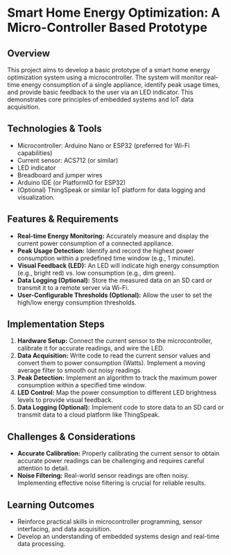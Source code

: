 # Smart Home Energy Optimization: A Micro-Controller Based Prototype

## Overview
This project aims to develop a basic prototype of a smart home energy optimization system using a microcontroller. The system will monitor real-time energy consumption of a single appliance, identify peak usage times, and provide basic feedback to the user via an LED indicator.  This demonstrates core principles of embedded systems and IoT data acquisition.

## Technologies & Tools
- Microcontroller: Arduino Nano or ESP32 (preferred for Wi-Fi capabilities)
- Current sensor: ACS712 (or similar)
- LED indicator
- Breadboard and jumper wires
- Arduino IDE (or PlatformIO for ESP32)
- (Optional)  ThingSpeak or similar IoT platform for data logging and visualization.

## Features & Requirements
- **Real-time Energy Monitoring:**  Accurately measure and display the current power consumption of a connected appliance.
- **Peak Usage Detection:** Identify and record the highest power consumption within a predefined time window (e.g., 1 minute).
- **Visual Feedback (LED):**  An LED will indicate high energy consumption (e.g., bright red) vs. low consumption (e.g., dim green).
- **Data Logging (Optional):** Store the measured data on an SD card or transmit it to a remote server via Wi-Fi.
- **User-Configurable Thresholds (Optional):** Allow the user to set the high/low energy consumption thresholds.

## Implementation Steps
1. **Hardware Setup:** Connect the current sensor to the microcontroller, calibrate it for accurate readings, and wire the LED.
2. **Data Acquisition:** Write code to read the current sensor values and convert them to power consumption (Watts).  Implement a moving average filter to smooth out noisy readings.
3. **Peak Detection:** Implement an algorithm to track the maximum power consumption within a specified time window.
4. **LED Control:**  Map the power consumption to different LED brightness levels to provide visual feedback.
5. **Data Logging (Optional):** Implement code to store data to an SD card or transmit data to a cloud platform like ThingSpeak.

## Challenges & Considerations
- **Accurate Calibration:**  Properly calibrating the current sensor to obtain accurate power readings can be challenging and requires careful attention to detail.
- **Noise Filtering:**  Real-world sensor readings are often noisy. Implementing effective noise filtering is crucial for reliable results.


## Learning Outcomes
-  Reinforce practical skills in microcontroller programming, sensor interfacing, and data acquisition.
-  Develop an understanding of embedded systems design and real-time data processing.

